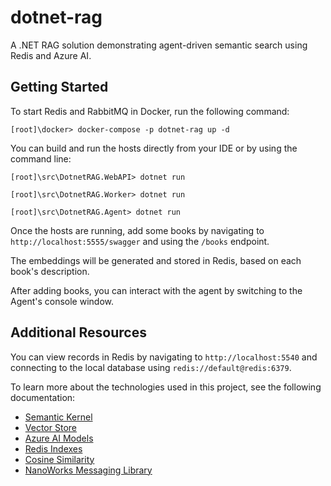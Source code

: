 
# dotnet-rag
A .NET RAG solution demonstrating agent-driven semantic search using Redis and Azure AI.


## Getting Started

To start Redis and RabbitMQ in Docker, run the following command:

`[root]\docker> docker-compose -p dotnet-rag up -d`

You can build and run the hosts directly from your IDE or by using the command line:

`[root]\src\DotnetRAG.WebAPI> dotnet run`

`[root]\src\DotnetRAG.Worker> dotnet run`

`[root]\src\DotnetRAG.Agent> dotnet run`

Once the hosts are running, add some books by navigating to `http://localhost:5555/swagger` and using the `/books` endpoint.

The embeddings will be generated and stored in Redis, based on each book's description.

After adding books, you can interact with the agent by switching to the Agent's console window.


## Additional Resources

You can view records in Redis by navigating to `http://localhost:5540` and connecting to the local database using `redis://default@redis:6379`.

To learn more about the technologies used in this project, see the following documentation:

- [Semantic Kernel](https://learn.microsoft.com/en-us/semantic-kernel/overview/)
- [Vector Store](https://learn.microsoft.com/en-us/semantic-kernel/concepts/vector-store-connectors/vector-search?pivots=programming-language-csharp)
- [Azure AI Models](https://learn.microsoft.com/en-us/azure/ai-foundry/foundry-models/how-to/create-model-deployments?pivots=ai-foundry-portal)
- [Redis Indexes](https://redis.io/docs/latest/develop/ai/search-and-query/vectors/#hnsw-index)
- [Cosine Similarity](https://redis.io/docs/latest/develop/ai/search-and-query/vectors/#distance-metrics)
- [NanoWorks Messaging Library](https://github.com/NanoWorks-Project/NanoWorks/tree/main/src/Messaging)


